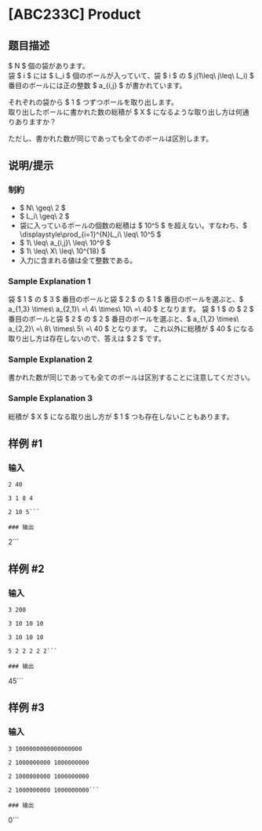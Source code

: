 # [ABC233C] Product

## 题目描述

[problemUrl]: https://atcoder.jp/contests/abc233/tasks/abc233_c

$ N $ 個の袋があります。  
 袋 $ i $ には $ L_i $ 個のボールが入っていて、袋 $ i $ の $ j(1\leq\ j\leq\ L_i) $ 番目のボールには正の整数 $ a_{i,j} $ が書かれています。

それぞれの袋から $ 1 $ つずつボールを取り出します。  
 取り出したボールに書かれた数の総積が $ X $ になるような取り出し方は何通りありますか？

ただし、書かれた数が同じであっても全てのボールは区別します。

## 说明/提示

### 制約

- $ N\ \geq\ 2 $
- $ L_i\ \geq\ 2 $
- 袋に入っているボールの個数の総積は $ 10^5 $ を超えない。すなわち、$ \displaystyle\prod_{i=1}^{N}L_i\ \leq\ 10^5 $
- $ 1\ \leq\ a_{i,j}\ \leq\ 10^9 $
- $ 1\ \leq\ X\ \leq\ 10^{18} $
- 入力に含まれる値は全て整数である。

### Sample Explanation 1

袋 $ 1 $ の $ 3 $ 番目のボールと袋 $ 2 $ の $ 1 $ 番目のボールを選ぶと、$ a_{1,3} \times\ a_{2,1}\ =\ 4\ \times\ 10\ =\ 40 $ となります。 袋 $ 1 $ の $ 2 $ 番目のボールと袋 $ 2 $ の $ 2 $ 番目のボールを選ぶと、$ a_{1,2} \times\ a_{2,2}\ =\ 8\ \times\ 5\ =\ 40 $ となります。 これ以外に総積が $ 40 $ になる取り出し方は存在しないので、答えは $ 2 $ です。

### Sample Explanation 2

書かれた数が同じであっても全てのボールは区別することに注意してください。

### Sample Explanation 3

総積が $ X $ になる取り出し方が $ 1 $ つも存在しないこともあります。

## 样例 #1

### 输入

```
2 40
3 1 8 4
2 10 5```

### 输出

```
2```

## 样例 #2

### 输入

```
3 200
3 10 10 10
3 10 10 10
5 2 2 2 2 2```

### 输出

```
45```

## 样例 #3

### 输入

```
3 1000000000000000000
2 1000000000 1000000000
2 1000000000 1000000000
2 1000000000 1000000000```

### 输出

```
0```

